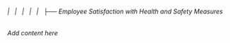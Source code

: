 ###### |   |   |   |   |   ├── Employee Satisfaction with Health and Safety Measures

*Add content here*